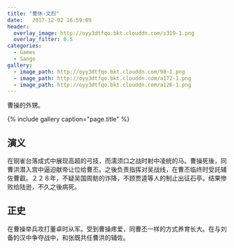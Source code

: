 ```yaml
---
title: "曹休·文烈"
date:   2017-12-02 16:59:09
header:
  overlay_image: http://oyy3dtfqo.bkt.clouddn.com/s319-1.png
  overlay_filter: 0.5
categories:
  - Games
  - Sango
gallery:
  - image_path: http://oyy3dtfqo.bkt.clouddn.com/98-1.png
  - image_path: http://oyy3dtfqo.bkt.clouddn.com/a172-1.png
  - image_path: http://oyy3dtfqo.bkt.clouddn.com/a126-1.png
---
```


曹操的外甥。

{% include gallery caption="page.title" %}

## 演义

在铜雀台落成式中展现高超的弓技，而濡须口之战时射中凌统的马。曹操死後，同曹洪潜入宫中逼迫献帝让位给曹丕。之後负责指挥对吴战线，在曹丕临终时受託辅佐曹叡。２２８年，不疑吴国周鲂的诈降，不顾贾逵等人的制止出征石亭。结果惨败给陆逊，不久之後病死。

## 正史

在曹操举兵攻打董卓时从军。受到曹操疼爱，同曹丕一样的方式养育长大。在与刘备的汉中争夺战中，和张既共任曹洪的辅佐。